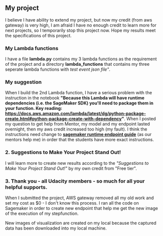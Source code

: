 ## My project

I believe I have ability to extend my project, but now my credit (from aws gateway) is very high, I am afraid I have no enough credit to learn more for next projects, so I temporarily stop this project now. Hope my results meet the specifications of this project.

### My Lambda functions

I have a file **lambda.py** contains my 3 lambda functions as the requirement of the project and a directory **lambda_functions** that  contains my three seperate lambda functions with <em>test event json file"</em>.  

### My suggestion

When I build the 2nd Lambda function, I have a serious problem with the instruction in the notebook **"Because this Lambda will have runtime dependencies (i.e. the SageMaker SDK) you'll need to package them in your function. Key reading: https://docs.aws.amazon.com/lambda/latest/dg/python-package-create.html#python-package-create-with-dependency"**. When I posted my question to get help from Mentor, my model and my endpoint lasted overnight, then my aws credit increased too high (my fault). I think the instructions need change to **[sagemaker runtime endpoint guide](https://aws.amazon.com/blogs/machine-learning/call-an-amazon-sagemaker-model-endpoint-using-amazon-api-gateway-and-aws-lambda/)** (as our mentors help me) in order that the students have more exact instructions.

### 2. Suggestions to Make Your Project Stand Out!

I will learn more to create new results according to the <em>"Suggestions to Make Your Project Stand Out!"</em> by my own credit from "Free tier".

### 3. Thank you - all Udacity members - so much for all your helpful supports.

When I submitted the project, AWS gateway removed all my old work and set my cost as $0 - I don't know this process. I ran all the code on Sagemaker in order to create new endpoint that help me get the new image of the execution of my stepfunction. 

New images of visualization are created on my local because the captured data has been downloaded into my local machine.
